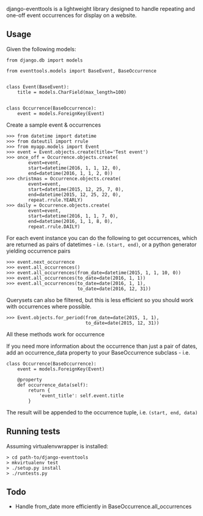 django-eventtools is a lightweight library designed to handle repeating and
one-off event occurrences for display on a website.


## Usage

Given the following models:

    from django.db import models

    from eventtools.models import BaseEvent, BaseOccurrence


    class Event(BaseEvent):
        title = models.CharField(max_length=100)


    class Occurrence(BaseOccurrence):
        event = models.ForeignKey(Event)

Create a sample event & occurrences

    >>> from datetime import datetime
    >>> from dateutil import rrule
    >>> from myapp.models import Event
    >>> event = Event.objects.create(title='Test event')
    >>> once_off = Occurrence.objects.create(
            event=event,
            start=datetime(2016, 1, 1, 12, 0),
            end=datetime(2016, 1, 1, 2, 0))
    >>> christmas = Occurrence.objects.create(
            event=event,
            start=datetime(2015, 12, 25, 7, 0),
            end=datetime(2015, 12, 25, 22, 0),
            repeat.rrule.YEARLY)
    >>> daily = Occurrence.objects.create(
            event=event,
            start=datetime(2016, 1, 1, 7, 0),
            end=datetime(2016, 1, 1, 8, 0),
            repeat.rrule.DAILY)

For each event instance you can do the following to get occurrences, which are
returned as pairs of datetimes - i.e. `(start, end)`, or a python generator
yielding occurrence pairs

    >>> event.next_occurrence
    >>> event.all_occurrences()
    >>> event.all_occurrences(from_date=datetime(2015, 1, 1, 10, 0))
    >>> event.all_occurrences(to_date=date(2016, 1, 1))
    >>> event.all_occurrences(to_date=date(2016, 1, 1),
                              to_date=date(2016, 12, 31))


Querysets can also be filtered, but this is less efficient so you should work
with occurrences where possible.

    >>> Event.objects.for_period(from_date=date(2015, 1, 1),
                                 to_date=date(2015, 12, 31))

All these methods work for occurrence

If you need more information about the occurrence than just a pair of dates,
add an occurrence_data property to your BaseOccurrence subclass - i.e.

    class Occurrence(BaseOccurrence):
        event = models.ForeignKey(Event)

        @property
        def occurrence_data(self):
            return {
                'event_title': self.event.title
            }

The result will be appended to the occurrence tuple, i.e. `(start, end, data)`


## Running tests

Assuming virtualenvwrapper is installed:

    > cd path-to/django-eventtools
    > mkvirtualenv test
    > ./setup.py install
    > ./runtests.py


## Todo

- Handle from_date more efficiently in BaseOccurrence.all_occurrences 
